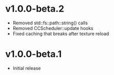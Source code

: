 # v1.0.0-beta.2
- Removed std::fs::path::string() calls
- Removed CCScheduler::update hooks
- Fixed caching that breaks after texture reload

# v1.0.0-beta.1
- Initial release
